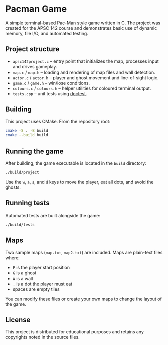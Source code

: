 # Pacman Game

A simple terminal-based Pac-Man style game written in C. The project was created for the APSC 142 course and demonstrates basic use of dynamic memory, file I/O, and automated testing.

## Project structure

- `apsc142project.c` – entry point that initializes the map, processes input and drives gameplay.
- `map.c` / `map.h` – loading and rendering of map files and wall detection.
- `actor.c` / `actor.h` – player and ghost movement and line-of-sight logic.
- `game.c` / `game.h` – win/lose conditions.
- `colours.c` / `colours.h` – helper utilities for coloured terminal output.
- `tests.cpp` – unit tests using [doctest](https://github.com/doctest/doctest).

## Building

This project uses CMake. From the repository root:

```bash
cmake -S . -B build
cmake --build build
```

## Running the game

After building, the game executable is located in the `build` directory:

```bash
./build/project
```

Use the `w`, `a`, `s`, and `d` keys to move the player, eat all dots, and avoid the ghosts.

## Running tests

Automated tests are built alongside the game:

```bash
./build/tests
```

## Maps

Two sample maps (`map.txt`, `map2.txt`) are included. Maps are plain-text files where:

- `P` is the player start position
- `G` is a ghost
- `W` is a wall
- `.` is a dot the player must eat
- spaces are empty tiles

You can modify these files or create your own maps to change the layout of the game.

## License

This project is distributed for educational purposes and retains any copyrights noted in the source files.

